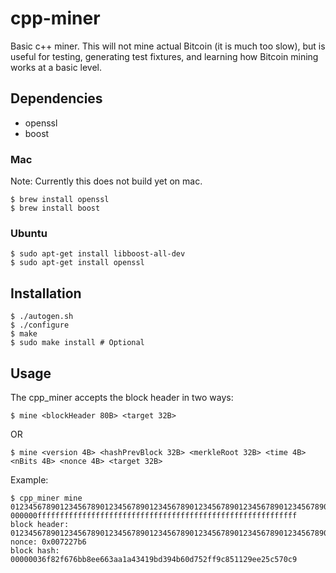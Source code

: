 # cpp-miner
Basic c++ miner. This will not mine actual Bitcoin (it is much too slow), but is useful for testing, generating test fixtures, and learning how Bitcoin mining works at a basic level.

## Dependencies
- openssl
- boost

### Mac
Note: Currently this does not build yet on mac.
```
$ brew install openssl
$ brew install boost
```

### Ubuntu
```
$ sudo apt-get install libboost-all-dev
$ sudo apt-get install openssl
```

## Installation
```
$ ./autogen.sh
$ ./configure
$ make
$ sudo make install # Optional
```

## Usage
The cpp_miner accepts the block header in two ways:
```
$ mine <blockHeader 80B> <target 32B>
```
OR 
```
$ mine <version 4B> <hashPrevBlock 32B> <merkleRoot 32B> <time 4B> <nBits 4B> <nonce 4B> <target 32B>
```

Example:
```
$ cpp_miner mine 0123456789012345678901234567890123456789012345678901234567890123456789012345678901234567890123456789012345678901234567890123456789012345678901234567890100000000 000000ffffffffffffffffffffffffffffffffffffffffffffffffffffffffff
block header: 01234567890123456789012345678901234567890123456789012345678901234567890123456789012345678901234567890123456789012345678901234567890123456789012345678901007227b6
nonce: 0x007227b6
block hash: 00000036f82f676bb8ee663aa1a43419bd394b60d752ff9c851129ee25c570c9
```
